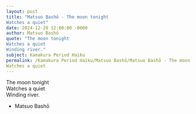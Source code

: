 ```yaml
---
layout: post
title: "Matsuo Bashō - The moon tonight  
Watches a quiet"
date: 2024-12-28 12:00:00 -0000
author: Matsuo Bashō
quote: "The moon tonight  
Watches a quiet  
Winding river."
subject: Kamakura Period Haiku
permalink: /Kamakura Period Haiku/Matsuo Bashō/Matsuo Bashō - The moon tonight  
Watches a quiet
---
```


The moon tonight  
Watches a quiet  
Winding river.

- Matsuo Bashō
